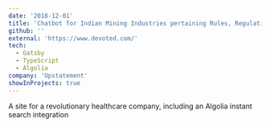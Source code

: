 ```yaml
---
date: '2018-12-01'
title: 'Chatbot for Indian Mining Industries pertaining Rules, Regulations & Guidelines'
github: ''
external: 'https://www.devoted.com/'
tech:
  - Gatsby
  - TypeScript
  - Algolia
company: 'Upstatement'
showInProjects: true
---
```


A site for a revolutionary healthcare company, including an Algolia instant search integration
